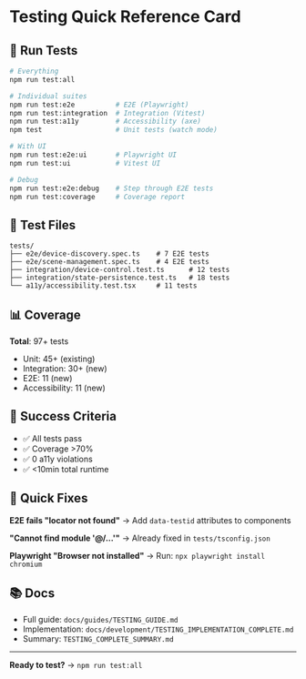 # Testing Quick Reference Card

## 🚀 Run Tests

```bash
# Everything
npm run test:all

# Individual suites
npm run test:e2e          # E2E (Playwright)
npm run test:integration  # Integration (Vitest)
npm run test:a11y         # Accessibility (axe)
npm test                  # Unit tests (watch mode)

# With UI
npm run test:e2e:ui       # Playwright UI
npm run test:ui           # Vitest UI

# Debug
npm run test:e2e:debug    # Step through E2E tests
npm run test:coverage     # Coverage report
```

## 📁 Test Files

```
tests/
├── e2e/device-discovery.spec.ts    # 7 E2E tests
├── e2e/scene-management.spec.ts    # 4 E2E tests
├── integration/device-control.test.ts      # 12 tests
├── integration/state-persistence.test.ts   # 18 tests
└── a11y/accessibility.test.tsx     # 11 tests
```

## 📊 Coverage

**Total**: 97+ tests

- Unit: 45+ (existing)
- Integration: 30+ (new)
- E2E: 11 (new)
- Accessibility: 11 (new)

## 🎯 Success Criteria

- ✅ All tests pass
- ✅ Coverage >70%
- ✅ 0 a11y violations
- ✅ <10min total runtime

## 🐛 Quick Fixes

**E2E fails "locator not found"**
→ Add `data-testid` attributes to components

**"Cannot find module '@/...'"**
→ Already fixed in `tests/tsconfig.json`

**Playwright "Browser not installed"**
→ Run: `npx playwright install chromium`

## 📚 Docs

- Full guide: `docs/guides/TESTING_GUIDE.md`
- Implementation: `docs/development/TESTING_IMPLEMENTATION_COMPLETE.md`
- Summary: `TESTING_COMPLETE_SUMMARY.md`

---

**Ready to test?** → `npm run test:all`
